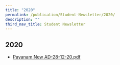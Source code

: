 ```yaml
---
title: "2020"
permalink: /publication/Student-Newsletter/2020/
description: ""
third_nav_title: Student Newsletter
---
```

## 2020

* [Payanam New AD-28-12-20.pdf](/files/Payanam-New-AD-28-12-20.pdf)